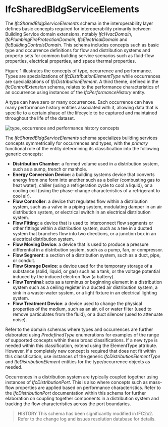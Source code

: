 IfcSharedBldgServiceElements
============================

The _IfcSharedBldgServiceElements_ schema in the interoperability layer defines basic concepts required for interoperability primarily between Building Service domain extensions, notably _IfcHvacDomain_, _IfcPlumbingFireProtectionDomain_, _IfcElectricalDomain_ and _IfcBuildingControlsDomain_. This schema includes concepts such as basic type and occurrence definitions for flow and distribution systems and property sets for common building service scenarios such as fluid-flow properties, electrical properties, and space thermal properties.

Figure 1 illustrates the concepts of type, occurrence and performance. Types are specializations of _IfcDistributionElementType_ while occurrences are specializations of _IfcDistributionElement_. A third theme, defined in the _IfcControlExtension_ schema, relates to the performance characteristics of an occurrence using instances of the _IfcPerformanceHistory_ entity.

A type can have zero or many occurrences. Each occurrence can have many performance history entities associated with it, allowing data that is specific to a certain phase of the lifecycle to be captured and maintained throughout the life of the dataset.

![type, occurrence and performance history concepts](../../../../figures/ifcdistributionport_conceptslide2.gif "Figure 1 &mdash; Building service lifecycle")

The _IfcSharedBldgServiceElements_ schema specializes building services concepts symmetrically for occurrences and types, with the _primary_ functional role of the entity determining its classification into the following generic concepts:

* **Distribution Chamber**: a formed volume used in a distribution system, such as a sump, trench or manhole.
* **Energy Conversion Device**: a building systems device that converts energy from one form into another such as a boiler (combusting gas to heat water), chiller (using a refrigeration cycle to cool a liquid), or a cooling coil (using the phase-change characteristics of a refrigerant to cool air).
* **Flow Controller**: a device that regulates flow within a distribution system, such as a valve in a piping system, modulating damper in an air distribution system, or electrical switch in an electrical distribution system.
* **Flow Fitting**: a device that is used to interconnect flow segments or other fittings within a distribution system, such as a tee in a ducted system that branches flow into two directions, or a junction box in an electrical distribution system.
* **Flow Moving Device**: a device that is used to produce a pressure differential in a distribution system, such as a pump, fan, or compressor.
* **Flow Segment**: a section of a distribution system, such as a duct, pipe, or conduit.
* **Flow Storage Device**: a device used for the temporary storage of a substance (solid, liquid, or gas) such as a tank, or the voltage potential induced by the induced electron flow (a battery).
* **Flow Terminal**: acts as a terminus or beginning element in a distribution system such as a ceiling register in a ducted air distribution system, a sink in a waste-water system, or a light fixture in an electrical lighting system.
* **Flow Treatment Device**: a device used to change the physical properties of the medium, such as an air, oil or water filter (used to remove particulates from the fluid), or a duct silencer (used to attenuate noise).

Refer to the domain schemas where types and occurrences are further elaborated using _PredefinedType_ enumerations for examples of the range of supported concepts within these broad classifications. If a new type is needed within this classification, extend using the ElementType attribute. However, if a completely new concept is required that does not fit within this classification, use instances of the generic _IfcDistributionElementType_ and _IfcDistributionElement_ entities for the type/occurrence objects as needed.

Occurrences in a distribution system are typically coupled together using instances of _IfcDistributionPort_. This is also where concepts such as mass-flow properties are applied based on performance characteristics. Refer to the _IfcDistributionPort_ documentation within this schema for further elaboration on coupling together components in a distribution system and tracking the flow characteristics across the port boundaries.

> HISTORY This schema has been significantly modified in IFC2x2. Refer to the change log and issues resolution database for details.
